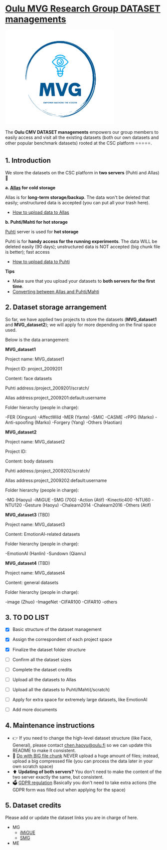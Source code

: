 # [Oulu MVG Research Group DATASET managements](https://www.oulu.fi/en/university/faculties-and-units/faculty-information-technology-and-electrical-engineering/center-machine-vision-and-signal-analysis)

<img src="MVGlogo.PNG" width="350" height="300">

The **Oulu CMV DATASET managements** empowers our group members to easily access and visit all the existing datasets (both our own datasets and other popular benchmark datasets) rooted at the CSC platform ⭐⭐⭐⭐⭐.

## 1. Introduction

We store the datasets on the CSC platform in **two servers** (Puhti and Allas) 🐧

**a. [Allas](https://docs.csc.fi/data/Allas/accessing_allas/) for cold storage**

Allas is for **long-term storage/backup**. The data won't be deleted that easily; unstructured data is accepted (you can put all your trash here).
- [How to upload data to Allas](https://docs.csc.fi/data/Allas/using_allas/cyberduck/)

**b. Puhti/Mahti for hot storage**

[Puhti](https://docs.csc.fi/computing/systems-puhti/) server is used for **hot storage**

Puhti is for **handy access for the running experiments**. The data WILL be deleted easily (90 days); unstructured data is NOT accepted (big chunk file is better); fast access
- [How to upload data to Puhti](https://docs.csc.fi/data/moving/graphical_transfer/)

**Tips**
- Make sure that you upload your datasets to **both servers for the first time**.
- [Converting between Allas and Puhti/Mahti](https://docs.csc.fi/data/Allas/accessing_allas/#accessing-allas-in-the-csc-computing-environment-and-other-linux-platforms)


## 2. Dataset storage arrangement

So far, we have applied two projects to store the datasets (**MVG_dataset1** and **MVG_dataset2**); we will apply for more depending on the final space used.

Below is the data arrangement:

**MVG_dataset1** 

Project name: MVG_dataset1

Project ID: project_2009201

Content: face datasets

Puhti address:/project_2009201/scratch/

Allas address:project_2009201:default:username

Folder hierarchy (people in charge):

-FER (Xingxun)
 -AffectWild
-MER (Yante)
 -SMIC
 -CASME
-rPPG (Marko)
-Anti-spoofing (Marko)
-Forgery (Yang)
-Others (Haotian)

**MVG_dataset2** 

Project name: MVG_dataset2

Project ID: 

Content: body datasets

Puhti address:/project_2009202/scratch/

Allas address:project_2009202:default:username


Folder hierarchy (people in charge):

-MG (Haoyu)
 -iMiGUE 
 -SMG (70G)
-Action (Atif)
 -Kinectic400
 -NTU60
 -NTU120
-Gesture (Haoyu)
 -Chalearn2014
 -Chalearn2016
-Others (Atif)

**MVG_dataset3**  (TBD)

Project name: MVG_dataset3

Content: EmotionAI-related datasets

Folder hierarchy (people in charge):

-EmotionAI (Hanlin)
-Sundown (Qianru)

**MVG_dataset4** (TBD)

Project name: MVG_dataset4

Content: general datasets

Folder hierarchy (people in charge):

-image (Zhuo)
 -ImageNet
 -CIFAR100
 -CIFAR10
-others

## 3. TO DO LIST
- [X] Basic structure of the dataset management
- [X] Assign the correspondent of each project space
- [X] Finalize the dataset folder structure
- [ ] Confirm all the dataset sizes
- [ ] Complete the dataset credits
- [ ] Upload all the datasets to Allas
- [ ] Upload all the datasets to Puhti/Mahti(/scratch)
- [ ] Apply for extra space for extremely large datasets, like EmotionAI
- [ ] Add more documents 


## 4. Maintenance instructions
- 👉 If you need to change the high-level dataset structure (like Face, General), please contact chen.haoyu@oulu.fi so we can update this README to make it consistent.
- 🚀 [Do with BIG file chunk](https://docs.csc.fi/support/faq/local_scratch_for_data_processing/) NEVER upload a huge amount of files; instead, upload a big compressed file (you can process the data later in your own scratch space)
- ⬆️ **Updating of both servers?** You don't need to make the content of the two server exactly the same, but consistent.
- 🗳  [GDPR regulation](https://docs.csc.fi/accounts/when-your-project-handles-personal-data/) Basically you don't need to take extra actions (the GDPR form was filled out when applying for the space)


## 5. Dataset credits

Please add or update the dataset links you are in charge of here.

- MG
  - [iMiGUE](https://github.com/linuxsino/iMiGUE)
  - [SMG](https://github.com/mikecheninoulu/SMG)
- ME
